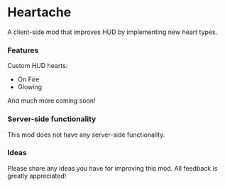 # Heartache

A client-side mod that improves HUD by implementing new heart types.

### Features
Custom HUD hearts:
- On Fire
- Glowing

And much more coming soon!


### Server-side functionality
This mod does not have any server-side functionality.

### Ideas
Please share any ideas you have for improving this mod. All feedback is greatly appreciated!
